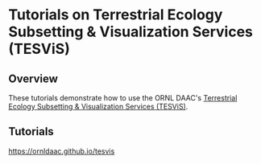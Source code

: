 # Tutorials on Terrestrial Ecology Subsetting & Visualization Services (TESViS)

## Overview      
These tutorials demonstrate how to use the ORNL DAAC's [Terrestrial Ecology Subsetting & Visualization Services (TESViS)](https://modis.ornl.gov/). 



## Tutorials
https://ornldaac.github.io/tesvis

```{tableofcontents}
```